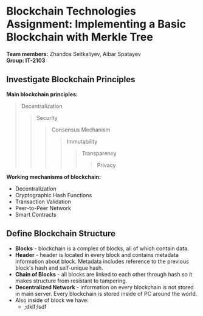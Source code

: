 # Blockchain Technologies Assignment: Implementing a Basic Blockchain with Merkle Tree
**Team members:** Zhandos Seitkaliyev, Aibar Spatayev <br>
**Group: IT-2103**
## Investigate Blockchain Principles ##
**Main blockchain principles:**      
>Decentralization 
>>Security
>>>Consensus Mechanism
>>>>Immutability
>>>>>Transparency
>>>>>>Privacy

**Working mechanisms of blockchain:**
* Decentralization
* Cryptographic Hash Functions
* Transaction Validation
* Peer-to-Peer Network
* Smart Contracts

## Define Blockchain Structure ##
* **Blocks** - blockchain is a complex of blocks, all of which contain data.
* **Header** - header is located in every block and contains metadata information about block. Metadata includes reference to the previous block's hash and self-unique hash.
* **Chain of Blocks** - all blocks are linked to each other through hash so it makes structure from resistant to tampering.
* **Decentralized Network** - information on every blockchain is not stored in main server. Every blockchain is stored inside of PC around the world.
* Also inside of block we have:
  * ;dklf;lsdf
  
